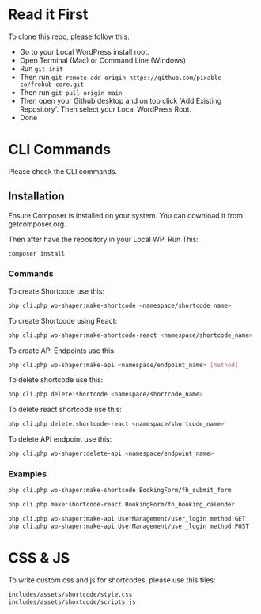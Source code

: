 # Read it First

To clone this repo, please follow this:

- Go to your Local WordPress install root.
- Open Terminal (Mac) or Command Line (Windows)
- Run ```git init```
- Then run ```git remote add origin https://github.com/pixable-co/frohub-core.git```
- Then run ```git pull origin main```
- Then open your Github desktop and on top click 'Add Existing Repository'. Then select your Local WordPress Root.
- Done

# CLI Commands

Please check the CLI commands.

## Installation

Ensure Composer is installed on your system. You can download it from getcomposer.org.

Then after have the repository in your Local WP. Run This:

```bash
composer install
```

### Commands

To create Shortcode use this:

```bash
php cli.php wp-shaper:make-shortcode <namespace/shortcode_name>
```

To create Shortcode using React:

```bash
php cli.php wp-shaper:make-shortcode-react <namespace/shortcode_name>
```

To create API Endpoints use this:

```bash
php cli.php wp-shaper:make-api <namespace/endpoint_name> [method]
```

To delete shortcode use this:

```bash
php cli.php delete:shortcode <namespace/shortcode_name>
```

To delete react shortcode use this:

```bash
php cli.php delete:shortcode-react <namespace/shortcode_name>
```

To delete API endpoint use this:

```bash
php cli.php wp-shaper:delete-api <namespace/endpoint_name>
```

### Examples

```bash
php cli.php wp-shaper:make-shortcode BookingForm/fh_submit_form
```

```bash
php cli.php make:shortcode-react BookingForm/fh_booking_calender
```

```bash
php cli.php wp-shaper:make-api UserManagement/user_login method:GET
php cli.php wp-shaper:make-api UserManagement/user_login method:POST
```

# CSS & JS

To write custom css and js for shortcodes, please use this files:

```bash
includes/assets/shortcode/style.css
includes/assets/shortcode/scripts.js
```
